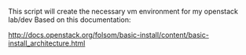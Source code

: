 This script will create the necessary vm environment for my openstack lab/dev
Based on this documentation:

http://docs.openstack.org/folsom/basic-install/content/basic-install_architecture.html

